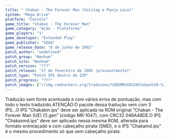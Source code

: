```yaml
---
title: " Chakan - The Forever Man (Volstag e Pança Loca)"
system: "Mega Drive"
platform: "Console"
game_title: "Chakan - The Forever Man"
game_category: "Ação - Plataforma"
game_players: "1"
game_developer: "Extended Play"
game_publisher: "SEGA"
game_release_date: "8 de junho de 1992"
patch_author: "undefined"
patch_group: "Nenhum"
patch_site: "Nenhum"
patch_version: "???"
patch_release: "17 de fevereiro de 2002 (provavelmente)"
patch_type: "Patch IPS dentro de ZIP"
patch_progress: "???"
patch_images: ["//img.romhackers.org/traducoes/%5BSMD%5D%20Chakan%20-%20The%20Forever%20Man%20-%20Volstag%20e%20Panca%20Loca%20-%201.png","//img.romhackers.org/traducoes/%5BSMD%5D%20Chakan%20-%20The%20Forever%20Man%20-%20Volstag%20e%20Panca%20Loca%20-%202.png","//img.romhackers.org/traducoes/%5BSMD%5D%20Chakan%20-%20The%20Forever%20Man%20-%20Volstag%20e%20Panca%20Loca%20-%203.png"]
---
```

Tradução sem fonte acentuada e com vários erros de pontuação, mas com todo o texto traduzido.ATENÇÃO:O pacote dessa tradução vem com 3 IPS...O IPS "Chakabin.ips" deve ser aplicada na ROM original "Chakan - The Forever Man (UE) [!].gen" (código MK-1047), com CRC32 046A48DE.O IPS "Chakasmd.ips" deve ser aplicado nessa mesma ROM, alterada para formato entrelaçado e com cabeçalho pirata (SMD), e o IPS "Chakamd.ips" é o mesmo procedimento só que sem cabeçalho pirata.